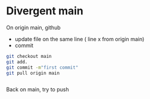 # Divergent main

On origin main, github
- update file on the same line ( line x from origin main)
- commit 

```bash
git checkout main
git add.
git commit -m"first commit"
git pull origin main



```

Back on main, try to push